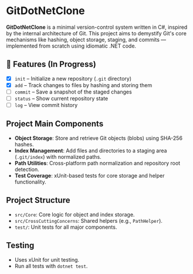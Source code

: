# GitDotNetClone

**GitDotNetClone** is a minimal version-control system written in C#, inspired by the internal architecture of Git. This project aims to demystify Git's core mechanisms like hashing, object storage, staging, and commits — implemented from scratch using idiomatic .NET code.

## 🚀 Features (In Progress)

- [x] `init` – Initialize a new repository (`.git` directory)
- [x] `add` – Track changes to files by hashing and storing them
- [ ] `commit` – Save a snapshot of the staged changes
- [ ] `status` – Show current repository state
- [ ] `log` – View commit history

## Project Main Components

- **Object Storage**: Store and retrieve Git objects (blobs) using SHA-256 hashes.
- **Index Management**: Add files and directories to a staging area (`.git/index`) with normalized paths.
- **Path Utilities**: Cross-platform path normalization and repository root detection.
- **Test Coverage**: xUnit-based tests for core storage and helper functionality.

## Project Structure

- `src/Core`: Core logic for object and index storage.
- `src/CrossCuttingConcerns`: Shared helpers (e.g., `PathHelper`).
- `test/`: Unit tests for all major components.

## Testing

- Uses xUnit for unit testing.
- Run all tests with `dotnet test`.
   
